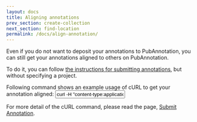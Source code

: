```yaml
---
layout: docs
title: Aligning annotations
prev_section: create-collection
next_section: find-location
permalink: /docs/align-annotation/
---
```


Even if you do not want to deposit your annotations to PubAnnotation,
you can still get your annotations aligned to others on PubAnnotation.

To do it, you can follow [the instructions for submitting annotations]({{site.baseurl}}/docs/submit-annotation/), but without specifying a project.

Following command shows an example usage of cURL to get your annotation aligned:
<input type="text" class="bash" value='curl -H "content-type:application/json" -d @your_annotation_file.json "https://pubannotation.org/docs/sourcedb/PubMed/sourceid/123456/annotations.json"
'>

For more detail of the cURL command, please read the page, [Submit Annotation]({{site.baseurl}}/docs/submit-annotation/).
